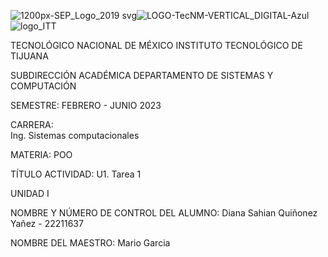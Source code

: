![1200px-SEP_Logo_2019 svg](https://user-images.githubusercontent.com/124094435/225533827-ce5afe75-fc8d-49b4-8dbd-6a856e8d01a0.png)![LOGO-TecNM-VERTICAL_DIGITAL-Azul](https://user-images.githubusercontent.com/124094435/225533683-31a3fabd-7e3c-4b5c-8520-a217bba55344.jpg)
![logo_ITT](https://user-images.githubusercontent.com/124094435/225533723-43154e1f-3196-4b4b-ac7b-c723bb271c65.png)


TECNOLÓGICO NACIONAL DE MÉXICO 
INSTITUTO TECNOLÓGICO DE TIJUANA 

SUBDIRECCIÓN ACADÉMICA 
DEPARTAMENTO DE SISTEMAS Y COMPUTACIÓN 

SEMESTRE: FEBRERO - JUNIO 2023

CARRERA:  
Ing. Sistemas computacionales 

MATERIA: 
POO
 
TÍTULO ACTIVIDAD: 
U1. Tarea 1

UNIDAD I

NOMBRE Y NÚMERO DE CONTROL DEL ALUMNO: 
Diana Sahian Quiñonez Yañez - 22211637

 NOMBRE DEL MAESTRO: 
Mario Garcia
